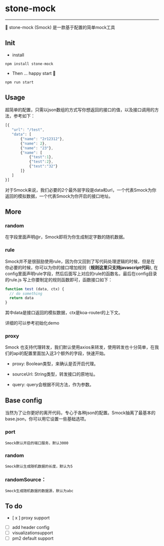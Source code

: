 # stone-mock
---
🔧 stone-mock (Smock) 是一款基于配置的简单mock工具

##  Init

- install

```bash
npm install stone-mock
```

- Then ... happy start 🚗

```bash
npm run start
```

## Usage

超简单的配置，只需以json数组的方式写你想返回的接口的值，以及接口调用的方法，参考如下：

```javascript
[{
   "url": "/test",
   "data": [
       {"name": "2r12312"},
       {"name": 2},
       {"name": "23"},
       {"name": [
           {"test":1},
           {"test":2},
           {"test":"32"}
       ]}
   ]
}]
```
对于Smock来说，我们必要的2个最外层字段是data和url，一个代表Smock为你返回的模拟数据，一个代表Smock为你开启的接口地址。

## More

### random

在字段里面声明@r，Smock即将为你生成制定字数的随机数据。

### rule

Smock并不是很鼓励使用rule，因为你又回到了写代码处理逻辑的时候，但是在你必要的时候，你可以为你的接口增加规则（**规则这里只支持javascript代码**), 在config里面声明rule字段，然后后面写上对应的rule的函数名，最后在config目录的rule.js 写上你要制定的规则函数即可，函数接口如下：

```javascript
function test (data, ctx) {
  // do something
  return data
}
```

其中data是接口返回的模拟数据，ctx是koa-router的上下文。

详细的可以参考初始化demo

### proxy

Smock 也支持代理转发，我们默认使用axios来转发，使用转发也十分简单，在我们的api的配置里面加入这3个额外的字段，快速开始。

- proxy: Boolean类型，来确认是否开启代理。

- sourceUrl: String类型，转发接口的原地址。

- query: query会根据不同方法，作为参数。


## Base config

当然为了让你更好的离开代码，专心于各种json的配置。Smock抽离了最基本的base.json，你可以用它设置一些基础选项。

### port
	
	Smock默认开启的端口服务，默认3000

### random

	Smock默认生成随机数据的长度，默认为5

### randomSource：
	Smock生成随机数据的数据源，默认为abc


## To do

- [ x ] proxy support
- [ ] add header config
- [ ] visualizationsupport
- [ ] pm2 default support